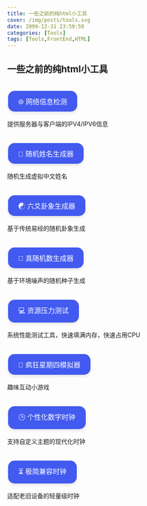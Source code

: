 ```yaml
---
title: 一些之前的纯html小工具
cover: /img/posts/tools.svg
date: 2099-12-31 23:59:59
categories: [Tools]
tags: [Tools,FrontEnd,HTML]
---
```


<style>
.btn-container {
    margin: 15px 0;
}

.custom-btn {
    background-color: #425aef;
    border: none;
    color: white;
    padding: 12px 24px;
    text-align: center;
    text-decoration: none;
    display: inline-block;
    font-size: 16px;
    margin: 20px 2px 4px 2px;
    cursor: pointer;
    border-radius: 15px;
    box-shadow: 0 4px 6px rgba(0,0,0,0.1);
    transition: all 0.3s ease;
}

.custom-btn:hover {
    background-color: #323a8f;
    transform: translateY(-2px);
    box-shadow: 0 6px 8px rgba(0,0,0,0.2);
}
</style>

## 一些之前的纯html小工具

<div class="btn-container">
<a href="/html/ifconfig/"><button class="custom-btn">🌐 网络信息检测</button></a>
<p>提供服务器与客户端的IPV4/IPV6信息</p>
</div>

<div class="btn-container">
<a href="/html/姓名生成/"><button class="custom-btn">📛 随机姓名生成器</button></a>
<p>随机生成虚拟中文姓名</p>
</div>

<div class="btn-container">
<a href="/html/六爻/"><button class="custom-btn">☯ 六爻卦象生成器</button></a>
<p>基于传统易经的随机卦象生成</p>
</div>

<div class="btn-container">
<a href="/html/random/"><button class="custom-btn">🎲 真随机数生成器</button></a>
<p>基于环境噪声的随机种子生成</p>
</div>

<div class="btn-container">
<a href="/html/ram/"><button class="custom-btn">💻 资源压力测试</button></a>
<p>系统性能测试工具，快速填满内存，快速占用CPU</p>
</div>

<div class="btn-container">
<a href="/html/wedding/"><button class="custom-btn">🍟 疯狂星期四模拟器</button></a>
<p>趣味互动小游戏</p>
</div>

<div class="btn-container">
<a href="/html/time/"><button class="custom-btn">🕒 个性化数字时钟</button></a>
<p>支持自定义主题的现代化时钟</p>
</div>

<div class="btn-container">
<a href="/html/clock/"><button class="custom-btn">⏳ 极简兼容时钟</button></a>
<p>适配老旧设备的轻量级时钟</p>
</div>

<script src="/services/avatar_fix.js"></script>